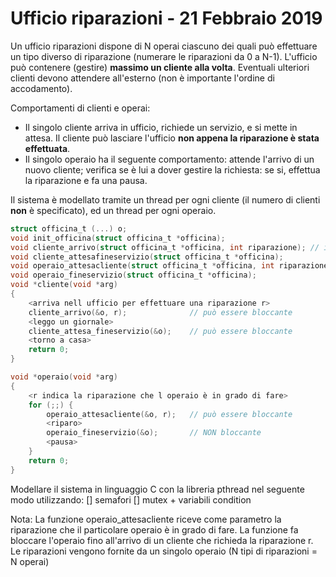 # Ufficio riparazioni - 21 Febbraio 2019

Un ufficio riparazioni dispone di N operai ciascuno dei quali può effettuare un tipo diverso di riparazione (numerare le riparazioni da 0 a N-1). L'ufficio può contenere (gestire) **massimo un cliente alla volta**. Eventuali ulteriori clienti devono attendere all'esterno (non è importante l'ordine di accodamento). 

Comportamenti di clienti e operai:
- Il singolo cliente arriva in ufficio, richiede un servizio, e si mette in attesa. Il cliente può lasciare l'ufficio **non appena la riparazione è stata effettuata**.
- Il singolo operaio ha il seguente comportamento: attende l'arrivo di un nuovo cliente; verifica se è lui a dover gestire la richiesta: se si, effettua la riparazione e fa una pausa.

Il sistema è modellato tramite un thread per ogni cliente (il numero di clienti **non** è specificato), ed un thread per ogni operaio.
```C
struct officina_t (...) o;
void init_officina(struct officina_t *officina);
void cliente_arrivo(struct officina_t *officina, int riparazione); // il parametro è la riparazione richiesta 
void cliente_attesafineservizio(struct officina_t *officina);
void operaio_attesacliente(struct officina_t *officina, int riparazione);
void operaio_fineservizio(struct officina_t *officina);
void *cliente(void *arg)
{
    <arriva nell ufficio per effettuare una riparazione r> 
    cliente_arrivo(&o, r);              // può essere bloccante
    <leggo un giornale>
    cliente_attesa_fineservizio(&o);    // può essere bloccante
    <torno a casa>
    return 0;
}

void *operaio(void *arg)
{
    <r indica la riparazione che l operaio è in grado di fare>
    for (;;) {
        operaio_attesacliente(&o, r);   // può essere bloccante
        <riparo>
        operaio_fineservizio(&o);       // NON bloccante
        <pausa>
    }
    return 0;
}
```
Modellare il sistema in linguaggio C con la libreria pthread nel seguente modo utilizzando: [] semafori [] mutex + variabili condition

Nota: La funzione operaio_attesacliente riceve come parametro la riparazione che il particolare operaio è in grado di fare. La funzione fa bloccare l'operaio fino all'arrivo di un cliente che richieda la riparazione r. Le riparazioni vengono fornite da un singolo operaio (N tipi di riparazioni = N operai)